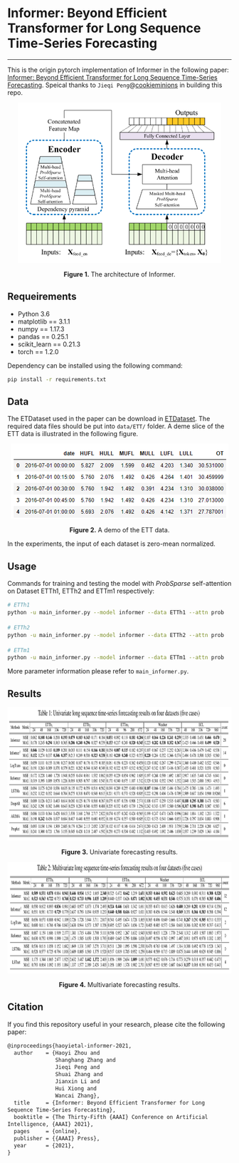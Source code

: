 # Informer: Beyond Efficient Transformer for Long Sequence Time-Series Forecasting

---

This is the origin pytorch implementation of Informer in the following paper: 
[Informer: Beyond Efficient Transformer for Long Sequence Time-Series Forecasting](). Speical thanks to `Jieqi Peng`@[cookieminions](https://github.com/cookieminions) in building this repo.

<p align="center">
<img src=".\img\informer.png" height = "360" alt="" align=center />
<br><br>
<b>Figure 1.</b> The architecture of Informer.
</p>

## Requeirements

- Python 3.6
- matplotlib == 3.1.1
- numpy == 1.17.3
- pandas == 0.25.1
- scikit_learn == 0.21.3
- torch == 1.2.0

Dependency can be installed using the following command:
```bash
pip install -r requirements.txt
```

## Data

The ETDataset used in the paper can be download in [ETDataset](https://github.com/zhouhaoyi/ETDataset).
The required data files should be put into `data/ETT/` folder. A deme slice of the ETT data is illustrated in the following figure.

<p align="center">
<img src="./img/data.png" height = "168" alt="" align=center />
<br><br>
<b>Figure 2.</b> A demo of the ETT data.
</p>

In the experiments, the input of each dataset is zero-mean normalized.

## Usage
Commands for training and testing the model with *ProbSparse* self-attention on Dataset ETTh1, ETTh2 and ETTm1 respectively:

```bash
# ETTh1
python -u main_informer.py --model informer --data ETTh1 --attn prob

# ETTh2
python -u main_informer.py --model informer --data ETTh2 --attn prob

# ETTm1
python -u main_informer.py --model informer --data ETTm1 --attn prob
```

More parameter information please refer to `main_informer.py`.


## Results

<p align="center">
<img src="./img/result_univariate.png" height = "300" alt="" align=center />
<br><br>
<b>Figure 3.</b> Univariate forecasting results.
</p>

<p align="center">
<img src="./img/result_multivariate.png" height = "250" alt="" align=center />
<br><br>
<b>Figure 4.</b> Multivariate forecasting results.
</p>


## Citation

If you find this repository useful in your research, please cite the following paper:

```
@inproceedings{haoyietal-informer-2021,
  author    = {Haoyi Zhou and
               Shanghang Zhang and
               Jieqi Peng and
               Shuai Zhang and
               Jianxin Li and
               Hui Xiong and
               Wancai Zhang},
  title     = {Informer: Beyond Efficient Transformer for Long Sequence Time-Series Forecasting},
  booktitle = {The Thirty-Fifth {AAAI} Conference on Artificial Intelligence, {AAAI} 2021},
  pages     = {online},
  publisher = {{AAAI} Press},
  year      = {2021},
}
```
